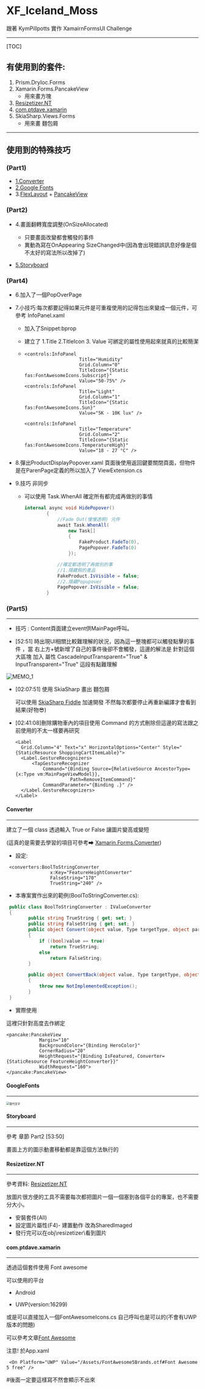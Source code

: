 # XF_Iceland_Moss

跟著 KymPillpotts 實作 XamairnFormsUI Challenge

---

[TOC]

## 有使用到的套件:

1. Prism.DryIoc.Forms
2. Xamarin.Forms.PancakeView
   - 用來畫方塊
3. [Resizetizer.NT](#Resizetizer.NT)
4. [com.ptdave.xamarin](#com.ptdave.xamarin)
5. SkiaSharp.Views.Forms
   - 用來畫 麵包屑

---

## 使用到的特殊技巧

### (Part1)

- [1.Converter](#Converter)
- [2.Google Fonts](#GoogleFonts)
- 3.[FlexLayout](https://docs.microsoft.com/zh-tw/xamarin/xamarin-forms/user-interface/layouts/flex-layout) + [PancakeView](https://github.com/sthewissen/Xamarin.Forms.PancakeView)

### (Part2)

- 4.畫面翻轉寬度調整(OnSizeAllocated)
  
  - 只要畫面改變都會觸發的事件
  - 異動為寫在OnAppearing SizeChanged中(因為會出現錯誤訊息好像是個不太好的寫法所以改掉了)
  
- [5.Storyboard](#Storyboard)

  

### (Part4)

- 6.加入了一個PopOverPage

- 7.小技巧:每次都要記得如果元件是可重複使用的記得包出來變成一個元件，可參考 InfoPanel.xaml

  - 加入了Snippet:bprop

  - 建立了 1.Title 2.TitleIcon 3. Value 可綁定的屬性使用起來就真的比較簡潔

  - ```xaml
    <controls:InfoPanel
                        Title="Humidity"
                        Grid.Column="0"
                        TitleIcon="{Static fas:FontAwesomeIcons.Subscript}"
                        Value="50-75%" />
    <controls:InfoPanel
                        Title="Light"
                        Grid.Column="1"
                        TitleIcon="{Static fas:FontAwesomeIcons.Sun}"
                        Value="5K - 10K lux" />
    
    <controls:InfoPanel
                        Title="Temperature"
                        Grid.Column="2"
                        TitleIcon="{Static fas:FontAwesomeIcons.TemperatureHigh}"
                        Value="18 - 27 °C" />
    ```

- 8.彈出ProductDisplayPopover.xaml 頁面後使用返回鍵要關閉頁面，但物件是在ParenPage定義的所以加入了 ViewExtension.cs

- 9.技巧 非同步 

  - 可以使用  Task.WhenAll 確定所有都完成再做別的事情

    ```c#
    internal async void HidePopover()
            {
                //Fade Out(慢慢透明) 元件
                await Task.WhenAll(
                    new Task[]
                    {
                        FakeProduct.FadeTo(0),
                        PagePopover.FadeTo(0)
                    });
    
                //確定都透明了再做別的事
                //1.隱藏假的產品
                FakeProduct.IsVisible = false;
                //2.隱藏Popupover
                PagePopover.IsVisible = false;
            }
    ```


### (Part5)

------

- 技巧 : Content頁面建立event供MainPage呼叫。

- [52:51] 時出現UI相關比較難理解的狀況，因為這一整塊都可以觸發點擊的事件 ，當 右上方+號新增了自己的事件後卻不會觸發，這邊的解法是 針對這個大區塊 加入  屬性    CascadeInputTransparent="True"  &     InputTransparent="True"  這段有點難理解

  

![MEMO_1](D:\simon\XF_Challenge\Prism_Iceland_Moss\readme\MEMO_1.png)

- [02:07:51] 使用 SkiaSharp 畫出 麵包屑

  可以使用 [SkiaSharp Fiddle](https://github.com/mattleibow/SkiaSharpFiddle )  加速開發 不然每次都要停止再重新編譯才會看到結果(好物😎)

- [02:41:08]刪除購物車內的項目使用 Command 的方式刪除但這邊的寫法跟之前使用的不太一樣要再研究

  ```xaml
  <Label
    Grid.Column="4" Text="x" HorizontalOptions="Center" Style="{StaticResource ShoppingCartItemLable}">
    <Label.GestureRecognizers>
        <TapGestureRecognizer 
            Command="{Binding Source={RelativeSource AncestorType={x:Type vm:MainPageViewModel}}, 
                      Path=RemoveItemCommand}" 
            CommandParameter="{Binding .}" />
    </Label.GestureRecognizers>
  </Label>
  ```

  

#### Converter

---

建立了一個 class 透過輸入 True or False 讓圖片變高或變短

(這真的是需要去學習的項目可參考➡ [Xamarin.Forms.Converter](https://docs.microsoft.com/zh-tw/xamarin/xamarin-forms/app-fundamentals/data-binding/converters))

- 設定:

```xaml
 <converters:BoolToStringConverter
                x:Key="FeatureHeightConverter"
                FalseString="170"
                TrueString="240" />
```

- 本專案實作出來的範例(BoolToStringConverter.cs):

```c#
 public class BoolToStringConverter : IValueConverter
 {
        public string TrueString { get; set; }
        public string FalseString { get; set; }
        public object Convert(object value, Type targetType, object parameter, CultureInfo culture)
        {
            if ((bool)value == true)
                return TrueString;
            else
                return FalseString;
        }

        public object ConvertBack(object value, Type targetType, object parameter, CultureInfo culture)
        {
            throw new NotImplementedException();
        }
 }
```

- 實際使用

這裡只針對高度去作綁定

```xaml
<pancake:PancakeView
            Margin="10"
            BackgroundColor="{Binding HeroColor}"
            CornerRadius="20"
            HeightRequest="{Binding IsFeatured, Converter={StaticResource FeatureHeightConverter}}"
            WidthRequest="160">
</pancake:PancakeView>
```



#### GoogleFonts

---



<img src="readme\Test.png" alt="替代文字" style="zoom:50%;" />



#### Storyboard

---

參考 章節  Part2  [53:50]

畫面上方的圖示動畫移動都是靠這個方法執行的

#### Resizetizer.NT

---

參考資料: [Resizetizer.NT]( https://www.youtube.com/watch?v=zcUPh5cVWaE&amp;amp;feature=youtu.be )

放圖片很方便的工具不需要每次都把圖片一個一個塞到各個平台的專案，也不需要分大小。

- 安裝套件(All)
- 設定圖片屬性(F4)- 建置動作 改為SharedImaged
- 發行完可以在obj\resizetizer\看到圖片



#### com.ptdave.xamarin

---

透過這個套件使用 Font awesome 

可以使用的平台

- Android

- UWP(version:16299)

  

或是可以直接加入一個FontAwesomeIcons.cs 自己呼叫也是可以的(不會有UWP版本的問題)

可以參考文章[Font Awesome](https://medium.com/@tsjdevapps/use-fontawesome-in-a-xamarin-forms-app-2edf25311db4)

注意! 於App.xaml

```xaml
 <On Platform="UWP" Value="/Assets/FontAwesome5Brands.otf#Font Awesome 5 free" />
```

#後面一定要這樣寫不然會顯示不出來